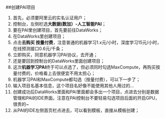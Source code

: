 
##创建PAI项目

1. 首先，必须要阿里云的实名认证用户；
1. 控制台，左侧栏选**大数据(数加）-人工智能PAI**；
1. 要在PAI里创建项目，首先要前往DataWorks；
1. 在DataWorks里创建项目；
1. 点击**去购买 按量付费**，注意普通的机器学习1.x元/小时，深度学习15元/小时，在线预测接口0.6元/千条；
1. 立即购买，同意机器学习PAI协议，去开通；
1. 还是要回到控制台的DataWorks里面创建项目；
1. 这次**机器学习PAI**终于可以点选了，但必须同时勾选MaxCompute，再购买按量付费的，价格看上去很便宜不用太担心；
1. 机器学习PAI和MaxCompute都勾选（按量付费），可以下一步了；
1. 输入项目名基本信息，这个项目名好像不能使用其他人用过的...
1. 创建成功后DataWorks里面和PAI里面都会多出一个项目，点进去分别是数据管理和PAI的IDE界面。注意在PAI控制台不要轻易勾选项目后面的开启GPU，很贵的~
1. 从PAI的IDE左侧首页栏点进去，可以看到模板，直接从模板创建；



